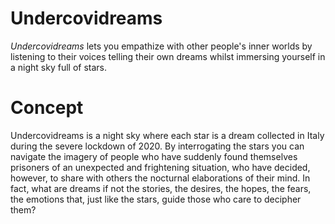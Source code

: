 # Undercovidreams

_Undercovidreams_ lets you empathize with other people's inner worlds
by listening to their voices telling their own dreams whilst immersing
yourself in a night sky full of stars.


# Concept

Undercovidreams is a night sky where each star is a dream collected in
Italy during the severe lockdown of 2020. By interrogating the stars
you can navigate the imagery of people who have suddenly found
themselves prisoners of an unexpected and frightening situation, who
have decided, however, to share with others the nocturnal elaborations
of their mind. In fact, what are dreams if not the stories, the
desires, the hopes, the fears, the emotions that, just like the stars,
guide those who care to decipher them?

